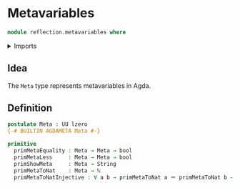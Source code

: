 # Metavariables

```agda
module reflection.metavariables where
```

<details><summary>Imports</summary>

```agda
open import elementary-number-theory.addition-integers
open import elementary-number-theory.natural-numbers

open import foundation.booleans
open import foundation.cartesian-product-types
open import foundation.characters
open import foundation.floats
open import foundation.identity-types
open import foundation.machine-integers
open import foundation.strings
open import foundation.unit-type
open import foundation.universe-levels

open import foundation-core.dependent-pair-types

open import lists.lists

open import reflection.fixity
open import reflection.names
```

</details>

## Idea

The `Meta` type represents metavariables in Agda.

## Definition

```agda
postulate Meta : UU lzero
{-# BUILTIN AGDAMETA Meta #-}

primitive
  primMetaEquality : Meta → Meta → bool
  primMetaLess     : Meta → Meta → bool
  primShowMeta     : Meta → String
  primMetaToNat    : Meta → ℕ
  primMetaToNatInjective : ∀ a b → primMetaToNat a ＝ primMetaToNat b → a ＝ b
```
